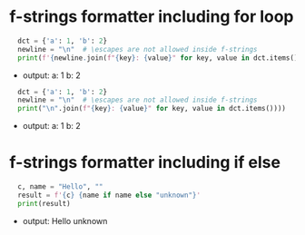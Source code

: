 # f-strings formatter including for loop

```py
  dct = {'a': 1, 'b': 2}
  newline = "\n"  # \escapes are not allowed inside f-strings
  print(f'{newline.join(f"{key}: {value}" for key, value in dct.items())}')
```

- output:
  a: 1
  b: 2

```py
  dct = {'a': 1, 'b': 2}
  newline = "\n"  # \escapes are not allowed inside f-strings
  print("\n".join(f"{key}: {value}" for key, value in dct.items())))
```

- output:
  a: 1
  b: 2

# f-strings formatter including if else

```py
  c, name = "Hello", ""
  result = f'{c} {name if name else "unknown"}'
  print(result)
```

- output:
  Hello unknown
